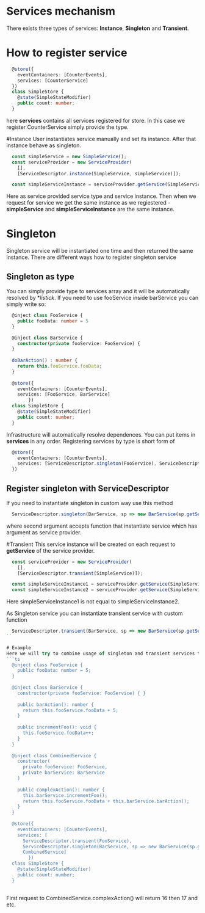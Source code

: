 # Services mechanism
There exists three types of services: **Instance**, **Singleton** and **Transient**.

# How to register service

```ts
  @store({
    eventContainers: [CounterEvents],
    services: [CounterService]
  })
  class SimpleStore {
    @state(SimpleStateModifier)
    public count: number;
  }
```
here **services** contains all services registered for store. In this case we register CounterService simply provide the type.

#Instance
User instantiates service manually and set its instance. After that instance behave as singleton.

```ts
  const simpleService = new SimpleService();
  const serviceProvider = new ServiceProvider(
    [],
    [ServiceDescriptor.instance(SimpleService, simpleService)]);

  const simpleServiceInstance = serviceProvider.getService(SimpleService);
```
Here as service provided service type and service instance. Then when we request for service we get the same instance as we regiestered - **simpleService** and **simpleServiceInstance** are the same instance.

# Singleton
Singleton service will be instantiated one time and then returned the same instance. There are different ways how to register singleton service

## Singleton as type
You can simply provide type to services array and it will be automatically resolved by **listick*. 
If you need to use fooService inside barService you can simply write so:
```ts
  @inject class FooService {
    public fooData: number = 5
  }

  @inject class BarService {
    constructor(private fooService: FooService) {
  }
    
  doBarAction() : number {
    return this.fooService.fooData;
  }
    
  @store({
    eventContainers: [CounterEvents],
    services: [FooService, BarService]
		})
  class SimpleStore {
    @state(SimpleStateModifier)
    public count: number;
  }
```
Infrastructure will automatically resolve dependences. You can put items in **services** in any order. Registering services by type is short form of
```ts
  @store({
    eventContainers: [CounterEvents],
    services: [ServiceDescriptor.singleton(FooService), ServiceDescriptor.singleton(BarService)]
  })
```

## Register singleton with ServiceDescriptor
If you need to instantiate singleton in custom way use this method

```ts
  ServiceDescriptor.singleton(BarService, sp => new BarService(sp.getService(FooService)));
```
where second argument accepts function that instantiate service which has argument as service provider.

#Transient
This service instance will be created on each request to **getService** of the service provider.

```ts
  const serviceProvider = new ServiceProvider(
    [],
    [ServiceDescriptor.transient(SimpleService)]);

  const simpleServiceInstance1 = serviceProvider.getService(SimpleService);
  const simpleServiceInstance2 = serviceProvider.getService(SimpleService);
```

Here simpleServiceInstance1 is not equal to simpleServiceInstance2.

As Singleton service you can instantiate transient service with custom function

```ts
  ServiceDescriptor.transient(BarService, sp => new BarService(sp.getService(FooService)));
``

# Example
Here we will try to combine usage of singleton and transient services types together
```ts
  @inject class FooService {
    public fooData: number = 5;
  }
  
  @inject class BarService {
    constructor(private fooService: FooService) { }
    
    public barAction(): number {
      return this.fooService.fooData + 5;
    }
    
    public incrementFoo(): void {
      this.fooService.fooData++;
    }
  }
  
  @inject class CombinedService {
    constructor(
      private fooService: FooService,
      private barService: BarService
    )
    
    public complexAction(): number {
      this.barService.incrementFoo();
      return this.fooService.fooData + this.barService.barAction();
    }
  }
  
  @store({
    eventContainers: [CounterEvents],
    services: [
      ServiceDescriptor.transient(FooService),
      ServiceDescriptor.singleton(BarService, sp => new BarService(sp.getService(FooService))),
      CombinedService]
		})
  class SimpleStore {
    @state(SimpleStateModifier)
    public count: number;
  }
  
```
First request to CombinedService.complexAction() will return 16 then 17 and etc.
